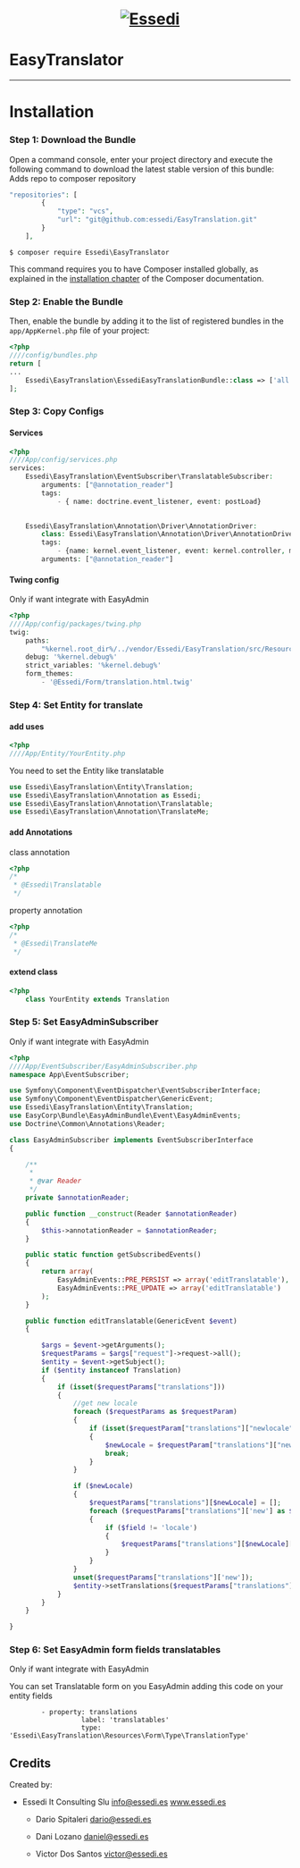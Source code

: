 <h1 align="center"><a href="http://www.essedi.es"><img src="http://www.essedi.es/wp-content/uploads/2017/12/cropped-newsletter-logo-essedi.png" alt="Essedi"></a></h1>

# EasyTranslator
***

Installation
============

### Step 1: Download the Bundle

Open a command console, enter your project directory and execute the
following command to download the latest stable version of this bundle:
Adds repo to composer repository
```php
"repositories": [
        {
            "type": "vcs",
            "url": "git@github.com:essedi/EasyTranslation.git"
        }
    ],
```
```console
$ composer require Essedi\EasyTranslator
```

This command requires you to have Composer installed globally, as explained
in the [installation chapter](https://getcomposer.org/doc/00-intro.md)
of the Composer documentation.

### Step 2: Enable the Bundle

Then, enable the bundle by adding it to the list of registered bundles
in the `app/AppKernel.php` file of your project:

```php
<?php
////config/bundles.php
return [
...
    Essedi\EasyTranslation\EssediEasyTranslationBundle::class => ['all' => true],
];

```
### Step 3: Copy Configs

#### Services
```php
<?php
////App/config/services.php
services:
    Essedi\EasyTranslation\EventSubscriber\TranslatableSubscriber:
        arguments: ["@annotation_reader"]
        tags:
            - { name: doctrine.event_listener, event: postLoad} 

            
    Essedi\EasyTranslation\Annotation\Driver\AnnotationDriver:
        class: Essedi\EasyTranslation\Annotation\Driver\AnnotationDriver
        tags: 
            - {name: kernel.event_listener, event: kernel.controller, method: onKernelController}
        arguments: ["@annotation_reader"]
```

#### Twing config
Only if want integrate with EasyAdmin
```php
<?php
////App/config/packages/twing.php
twig:
    paths: 
        "%kernel.root_dir%/../vendor/Essedi/EasyTranslation/src/Resources": Essedi
    debug: '%kernel.debug%'
    strict_variables: '%kernel.debug%'
    form_themes:
        - '@Essedi/Form/translation.html.twig'

```
### Step 4: Set Entity for translate

#### add uses
```php
<?php
////App/Entity/YourEntity.php

```

You need to set the Entity like translatable 
```php
use Essedi\EasyTranslation\Entity\Translation;
use Essedi\EasyTranslation\Annotation as Essedi;
use Essedi\EasyTranslation\Annotation\Translatable;
use Essedi\EasyTranslation\Annotation\TranslateMe;
```

#### add Annotations 
class annotation
```php
<?php
/*
 * @Essedi\Translatable
 */
```
property annotation
```php
<?php
/*
 * @Essedi\TranslateMe
 */
```
#### extend class 
```php
<?php
	class YourEntity extends Translation
```

### Step 5: Set EasyAdminSubscriber
Only if want integrate with EasyAdmin

```php
<?php
////App/EventSubscriber/EasyAdminSubscriber.php
namespace App\EventSubscriber;

use Symfony\Component\EventDispatcher\EventSubscriberInterface;
use Symfony\Component\EventDispatcher\GenericEvent;
use Essedi\EasyTranslation\Entity\Translation;
use EasyCorp\Bundle\EasyAdminBundle\Event\EasyAdminEvents;
use Doctrine\Common\Annotations\Reader;

class EasyAdminSubscriber implements EventSubscriberInterface
{

    /**
     *
     * @var Reader 
     */
    private $annotationReader;

    public function __construct(Reader $annotationReader)
    {
        $this->annotationReader = $annotationReader;
    }

    public static function getSubscribedEvents()
    {
        return array(
            EasyAdminEvents::PRE_PERSIST => array('editTranslatable'),
            EasyAdminEvents::PRE_UPDATE => array('editTranslatable')
        );
    }

    public function editTranslatable(GenericEvent $event)
    {

        $args = $event->getArguments();
        $requestParams = $args["request"]->request->all();
        $entity = $event->getSubject();
        if ($entity instanceof Translation)
        {
            if (isset($requestParams["translations"]))
            {
                //get new locale 
                foreach ($requestParams as $requestParam)
                {
                    if (isset($requestParam["translations"]["newlocale"]))
                    {
                        $newLocale = $requestParam["translations"]["newlocale"];
                        break;
                    }
                }

                if ($newLocale)
                {
                    $requestParams["translations"][$newLocale] = [];
                    foreach ($requestParams["translations"]['new'] as $field => $value)
                    {
                        if ($field != 'locale')
                        {
                            $requestParams["translations"][$newLocale][$field] = $value;
                        }
                    }
                }
                unset($requestParams["translations"]['new']);
                $entity->setTranslations($requestParams["translations"]);
            }
        }
    }

}

```

### Step 6: Set EasyAdmin form fields translatables
Only if want integrate with EasyAdmin

You can set Translatable form on you EasyAdmin adding this code on your entity fields

```
		- property: translations
                  label: 'translatables'
                  type: 'Essedi\EasyTranslation\Resources\Form\Type\TranslationType'
```


Credits
-------

Created by:
* Essedi It Consulting Slu
  info@essedi.es
  www.essedi.es
	* Dario Spitaleri
	  dario@essedi.es

	* Dani Lozano
	  daniel@essedi.es
	
	* Victor Dos Santos
	  victor@essedi.es

